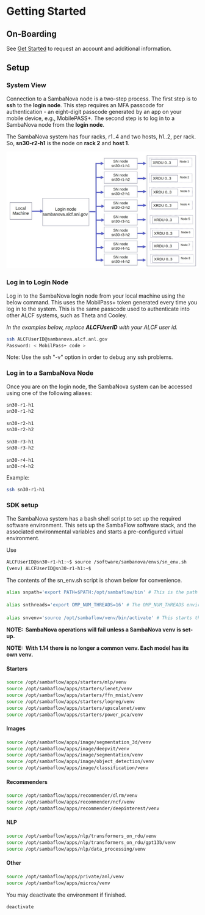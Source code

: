 # Getting Started

## On-Boarding

See [Get Started](https://www.alcf.anl.gov/support-center/get-started)
to request an account and additional information.

## Setup

### System View

Connection to a SambaNova node is a two-step process. The first step is to **ssh** to the **login node**.
This step requires an MFA passcode for authentication - an
eight-digit passcode generated by an app on your mobile device, e.g., MobilePASS+.
The second step is to log in to a SambaNova node from the **login node**.

The SambaNova system has four racks, r1..4 and two hosts, h1..2, per rack.  So, **sn30-r2-h1** is the
node on **rack 2** and **host 1**.

![SambaNova System View](sambanova_login.jpg "SambaNova System View")

### Log in to Login Node

Log in to the SambaNova login node from your local machine using the below command. This uses the MobilPass+ token generated every time you log in to the system. This is the same passcode used to authenticate into other ALCF systems, such as Theta and Cooley.

*In the examples below, replace* ***ALCFUserID*** *with your ALCF user id.*

```bash
ssh ALCFUserID@sambanova.alcf.anl.gov
Password: < MobilPass+ code >
```

Note: Use the ssh "-v" option in order to debug any ssh problems.

### Log in to a SambaNova Node

Once you are on the login node, the SambaNova system can be accessed using one of the following aliases:

```text
sn30-r1-h1
sn30-r1-h2

sn30-r2-h1
sn30-r2-h2

sn30-r3-h1
sn30-r3-h2

sn30-r4-h1
sn30-r4-h2
```

Example:

```bash
ssh sn30-r1-h1
```

### SDK setup

<!-- TODOBRW Show that these commands get executed. -->
The SambaNova system has a bash shell script to set up the required software environment.
This sets up the SambaFlow software stack, and the associated environmental variables and starts
a pre-configured virtual environment.

Use

<!-- TODOBRW Is this still true? -->
```bash
ALCFUserID@sn30-r1-h1:~$ source /software/sambanova/envs/sn_env.sh
(venv) ALCFUserID@sn30-r1-h1:~$
```

The contents of the sn_env.sh script is shown below for convenience.

```bash
alias snpath='export PATH=$PATH:/opt/sambaflow/bin' # This is the path to SambaFlow which is the software stack running on SambaNova systems. This stack includes the Runtime, the compilers, and the SambaFlow Python SDK which is used to create and run models.

alias snthreads='export OMP_NUM_THREADS=16' # The OMP_NUM_THREADS environment variable sets the number of threads to use for parallel regions. The value of this environment variable must be a list of positive integer values. The values of the list set the number of threads to use for parallel regions at the corresponding nested levels. For the SambaNova system, it is usually set to 1.

alias snvenv='source /opt/sambaflow/venv/bin/activate' # This starts the pre-configured virtual environment that consists of sambaflow and other built-in libraries.
```

**NOTE:  SambaNova operations will fail unless a SambaNova venv is set-up.**

**NOTE:  With 1.14 there is no longer a common venv. Each model has its own venv.**

#### Starters

```bash
source /opt/sambaflow/apps/starters/mlp/venv
source /opt/sambaflow/apps/starters/lenet/venv
source /opt/sambaflow/apps/starters/ffn_mnist/venv
source /opt/sambaflow/apps/starters/logreg/venv
source /opt/sambaflow/apps/starters/upscalenet/venv
source /opt/sambaflow/apps/starters/power_pca/venv
```

#### Images

```bash
source /opt/sambaflow/apps/image/segmentation_3d/venv
source /opt/sambaflow/apps/image/deepvit/venv
source /opt/sambaflow/apps/image/segmentation/venv
source /opt/sambaflow/apps/image/object_detection/venv
source /opt/sambaflow/apps/image/classification/venv
```

#### Recommenders

```bash
source /opt/sambaflow/apps/recommender/dlrm/venv
source /opt/sambaflow/apps/recommender/ncf/venv
source /opt/sambaflow/apps/recommender/deepinterest/venv
```

#### NLP

```bash
source /opt/sambaflow/apps/nlp/transformers_on_rdu/venv
source /opt/sambaflow/apps/nlp/transformers_on_rdu/gpt13b/venv
source /opt/sambaflow/apps/nlp/data_processing/venv
```

#### Other

```bash
source /opt/sambaflow/apps/private/anl/venv
source /opt/sambaflow/apps/micros/venv
```

You may deactivate the environment if finished.

```bash
deactivate
```
